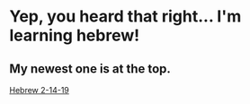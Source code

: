 # Yep, you heard that right... I'm learning hebrew!
## My newest one is at the top.

[Hebrew 2-14-19]( /language/hebrew2-14)
